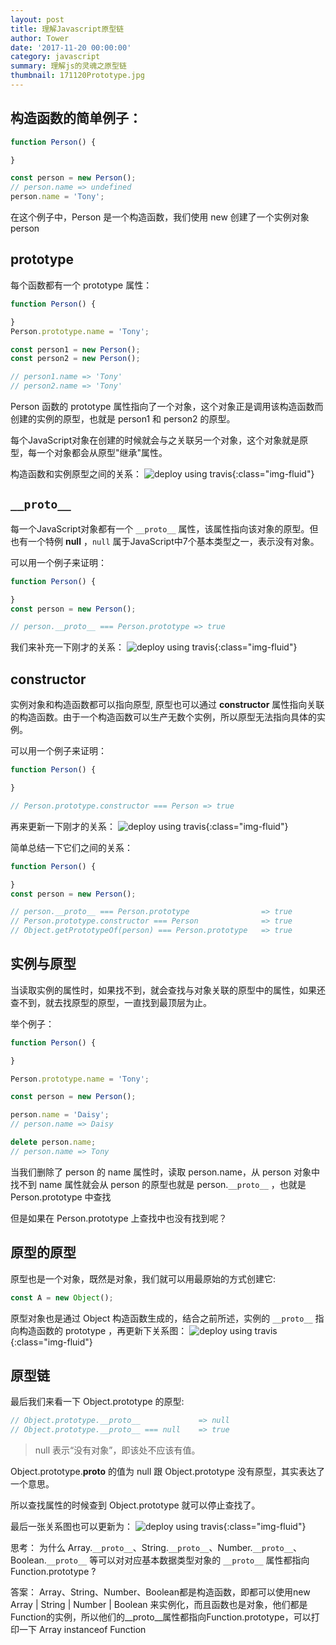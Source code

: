 ```yaml
---
layout: post
title: 理解Javascript原型链
author: Tower
date: '2017-11-20 00:00:00'
category: javascript
summary: 理解js的灵魂之原型链
thumbnail: 171120Prototype.jpg
---
```


## 构造函数的简单例子：

```javascript
function Person() {

}

const person = new Person();
// person.name => undefined
person.name = 'Tony';
```

在这个例子中，Person 是一个构造函数，我们使用 new 创建了一个实例对象 person


## prototype

每个函数都有一个 prototype 属性：

```javascript
function Person() {

}
Person.prototype.name = 'Tony';

const person1 = new Person();
const person2 = new Person();

// person1.name => 'Tony'
// person2.name => 'Tony'
```

Person 函数的 prototype 属性指向了一个对象，这个对象正是调用该构造函数而创建的实例的原型，也就是 person1 和 person2 的原型。

每个JavaScript对象在创建的时候就会与之关联另一个对象，这个对象就是原型，每一个对象都会从原型"继承"属性。

构造函数和实例原型之间的关系：
![deploy using travis](/assets/img/posts/171120prototype1.png){:class="img-fluid"}


## `__proto__`

每一个JavaScript对象都有一个 `__proto__` 属性，该属性指向该对象的原型。但也有一个特例 __null__ ，`null` 属于JavaScript中7个基本类型之一，表示没有对象。

可以用一个例子来证明：

```javascript
function Person() {

}
const person = new Person();

// person.__proto__ === Person.prototype => true
```

我们来补充一下刚才的关系：
![deploy using travis](/assets/img/posts/171120prototype2.png){:class="img-fluid"}


## constructor

实例对象和构造函数都可以指向原型, 原型也可以通过 **constructor** 属性指向关联的构造函数。由于一个构造函数可以生产无数个实例，所以原型无法指向具体的实例。

可以用一个例子来证明：

```javascript
function Person() {

}

// Person.prototype.constructor === Person => true
```

再来更新一下刚才的关系：
![deploy using travis](/assets/img/posts/171120prototype3.png){:class="img-fluid"}

简单总结一下它们之间的关系：

```javascript
function Person() {

}
const person = new Person();

// person.__proto__ === Person.prototype                => true
// Person.prototype.constructor === Person              => true
// Object.getPrototypeOf(person) === Person.prototype   => true
```


## 实例与原型

当读取实例的属性时，如果找不到，就会查找与对象关联的原型中的属性，如果还查不到，就去找原型的原型，一直找到最顶层为止。

举个例子：

```javascript
function Person() {

}

Person.prototype.name = 'Tony';

const person = new Person();

person.name = 'Daisy';
// person.name => Daisy

delete person.name;
// person.name => Tony
```

当我们删除了 person 的 name 属性时，读取 person.name，从 person 对象中找不到 name 属性就会从 person 的原型也就是 person.`__proto__` ，也就是 Person.prototype 中查找

但是如果在 Person.prototype 上查找中也没有找到呢？


## 原型的原型

原型也是一个对象，既然是对象，我们就可以用最原始的方式创建它:

```javascript
const A = new Object();
```

原型对象也是通过 Object 构造函数生成的，结合之前所述，实例的 `__proto__` 指向构造函数的 prototype ，再更新下关系图：
![deploy using travis](/assets/img/posts/171120prototype4.png){:class="img-fluid"}


## 原型链

最后我们来看一下 Object.prototype 的原型:

```javascript
// Object.prototype.__proto__             => null
// Object.prototype.__proto__ === null    => true
```

> null 表示“没有对象”，即该处不应该有值。

Object.prototype.__proto__ 的值为 null 跟 Object.prototype 没有原型，其实表达了一个意思。

所以查找属性的时候查到 Object.prototype 就可以停止查找了。

最后一张关系图也可以更新为：
![deploy using travis](/assets/img/posts/171120prototype5.png){:class="img-fluid"}


思考：
为什么 Array.`__proto__`、String.`__proto__`、Number.`__proto__`、Boolean.`__proto__` 等可以对对应基本数据类型对象的 `__proto__` 属性都指向 Function.prototype ?

答案：
Array、String、Number、Boolean都是构造函数，即都可以使用new Array | String | Number | Boolean 来实例化，而且函数也是对象，他们都是Function的实例，所以他们的__proto__属性都指向Function.prototype，可以打印一下 Array instanceof Function
